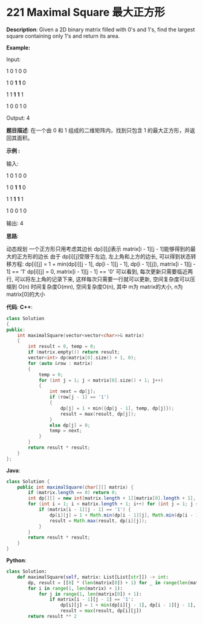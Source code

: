 # 221 Maximal Square 最大正方形

__Description__:
Given a 2D binary matrix filled with 0's and 1's, find the largest square containing only 1's and return its area.

__Example:__

Input:

1 0 1 0 0

1 0 __1__ __1__ 0

1 1 __1__ __1__ 1

1 0 0 1 0

Output: 4

__题目描述__:
在一个由 0 和 1 组成的二维矩阵内，找到只包含 1 的最大正方形，并返回其面积。

__示例 :__

输入:

1 0 1 0 0

1 0 __1__ __1__ 0

1 1 __1__ __1__ 1

1 0 0 1 0

输出: 4

__思路__:

动态规划
一个正方形只用考虑其边长
dp[i][j]表示 matrix[i - 1][j - 1]能够得到的最大的正方形的边长
由于 dp[i][j]受限于左边, 左上角和上方的边长, 可以得到状态转移方程:
dp[i][j] = 1 + min(dp[i][j - 1], dp[i - 1][j - 1], dp[i - 1][j]), matrix[i - 1][j - 1] == '1'
dp[i][j] = 0, matrix[i - 1][j - 1] == '0'
可以看到, 每次更新只需要临近两行, 可以将左上角的记录下来, 这样每次只需要一行就可以更新, 空间复杂度可以压缩到 O(n)
时间复杂度O(mn), 空间复杂度O(n), 其中 m为 matrix的大小, n为 matrix[0]的大小

__代码__:
__C++__:

```C++
class Solution 
{
public:
    int maximalSquare(vector<vector<char>>& matrix) 
    {
        int result = 0, temp = 0;
        if (matrix.empty()) return result;
        vector<int> dp(matrix[0].size() + 1, 0);
        for (auto &row : matrix)
        {
            temp = 0;
            for (int j = 1; j < matrix[0].size() + 1; j++)
            {
                int next = dp[j];
                if (row[j - 1] == '1')
                {
                    dp[j] = 1 + min({dp[j - 1], temp, dp[j]});
                    result = max(result, dp[j]);
                }
                else dp[j] = 0;
                temp = next;
            }
        }
        return result * result;
    }
};
```

__Java__:

```Java
class Solution {
    public int maximalSquare(char[][] matrix) {
        if (matrix.length == 0) return 0;
        int dp[][] = new int[matrix.length + 1][matrix[0].length + 1], result = 0;
        for (int i = 1; i < matrix.length + 1; i++) for (int j = 1; j < matrix[0].length + 1; j++) {
            if (matrix[i - 1][j - 1] == '1') {
                dp[i][j] = 1 + Math.min(dp[i - 1][j], Math.min(dp[i - 1][j - 1], dp[i][j - 1]));
                result = Math.max(result, dp[i][j]);
            }
        }
        return result * result;
    }
}
```

__Python__:

```Python
class Solution:
    def maximalSquare(self, matrix: List[List[str]]) -> int:
        dp, result = [[0] * (len(matrix[0]) + 1) for _ in range(len(matrix) + 1)], 0
        for i in range(1, len(matrix) + 1):
            for j in range(1, len(matrix[0]) + 1):
                if matrix[i - 1][j - 1] == '1':
                    dp[i][j] = 1 + min(dp[i][j - 1], dp[i - 1][j - 1], dp[i - 1][j])
                    result = max(result, dp[i][j])
        return result ** 2
```
